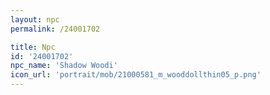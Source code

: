```yaml
---
layout: npc
permalink: /24001702

title: Npc
id: '24001702'
npc_name: 'Shadow Woodi'
icon_url: 'portrait/mob/21000581_m_wooddollthin05_p.png'
---
```

